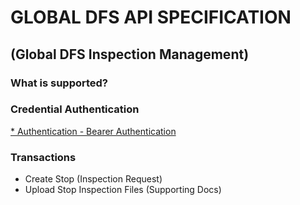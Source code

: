 
# GLOBAL DFS API SPECIFICATION 
## (Global DFS Inspection Management)

### What is supported?

### Credential Authentication

[* Authentication - Bearer Authentication](Common/Authentication.md)

### Transactions
* Create Stop (Inspection Request)
* Upload Stop Inspection Files (Supporting Docs)



